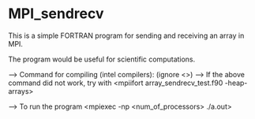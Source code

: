 # MPI_sendrecv
This is a simple FORTRAN program for sending and receiving an array in MPI. 

The program would be useful for scientific computations.


--> Command for compiling (intel compilers): <mpiifort array_sendrecv_test.f90> (ignore <>)
--> If the above command did not work, try with <mpiifort array_sendrecv_test.f90 -heap-arrays>

--> To run the program <mpiexec -np <num_of_processors> ./a.out>
